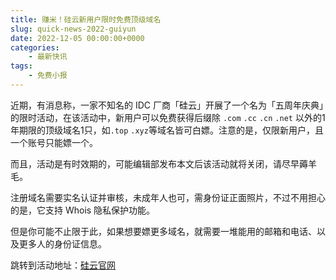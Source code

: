 ```yaml
---
title: 赚米！硅云新用户限时免费顶级域名
slug: quick-news-2022-guiyun
date: 2022-12-05 00:00:00+0000
categories:
    - 最新快讯
tags:
    - 免费小报
---
```


近期，有消息称，一家不知名的 IDC 厂商「硅云」开展了一个名为「五周年庆典」的限时活动，在该活动中，新用户可以免费获得后缀除 `.com` `.cc` `.cn` `.net` 以外的1年期限的顶级域名1只，如`.top` `.xyz`等域名皆可白嫖。注意的是，仅限新用户，且一个账号只能嫖一个。

而且，活动是有时效期的，可能编辑部发布本文后该活动就将关闭，请尽早薅羊毛。

注册域名需要实名认证并审核，未成年人也可，需身份证正面照片，不过不用担心的是，它支持 Whois 隐私保护功能。

但是你可能不止限于此，如果想要嫖更多域名，就需要一堆能用的邮箱和电话、以及更多人的身份证信息。

跳转到活动地址：[硅云官网](https://www.vpsor.cn/product/domain-buy)